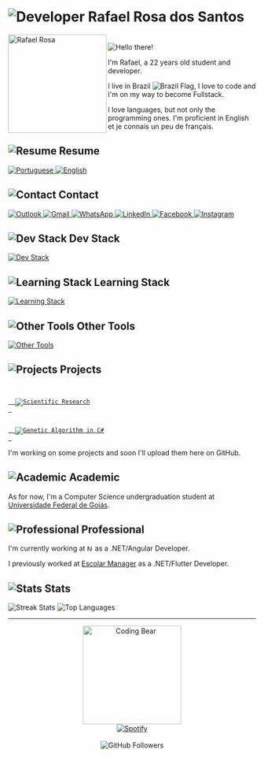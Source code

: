 # <img src="https://img.icons8.com/nolan/64/developer.png" alt="Developer"/> Rafael Rosa dos Santos

<img src="https://i.imgur.com/hHIjGbP.png" alt="Rafael Rosa" width="200" align="left"/>
<br>

<img src="https://readme-typing-svg.herokuapp.com?font=montserrat&size=30&duration=3000&color=9129F7&lines=Hello+there!" alt="Hello there!" title="Hello there!"/>

I'm Rafael, a 22 years old student and developer.

I live in Brazil <img src="https://img.icons8.com/color/16/000000/brazil-circular.png" alt="Brazil Flag"/>, I love to code and I'm on my way to become Fullstack.

I love languages, but not only the programming ones. I'm proficient in English et je connais un peu de français.

## <img src="https://img.icons8.com/nolan/32/open-resume.png" alt="Resume"/> Resume

<a href="https://drive.google.com/file/d/1losJjvrI4k_qxrDvV2N-1Kx1DoBtesgF/view?usp=sharing" target="_blank">
 <img src="https://img.icons8.com/color/50/000000/brazil-circular.png" alt="Portuguese" title="Portuguese"/>
</a>
<a href="https://drive.google.com/file/d/159ylOC3vQqrxC4OVcK_lNOdsYkE9FXF3/view?usp=sharing" target="_blank">
 <img src="https://img.icons8.com/color/50/000000/great-britain-circular.png" alt="English" title="English"/>
</a>
<!-- Next resumes to add
<img src="https://img.icons8.com/color/50/000000/spain2-circular.png" alt="Spanish" title="Spanish"/>
<img src="https://img.icons8.com/color/50/000000/china-circular.png alt"Mandarin" title="Mandarin"/>
<img src="https://img.icons8.com/color/50/000000/japan-circular.png" alt="Japanese" title="Japanese"/>
<img src="https://img.icons8.com/color/50/000000/germany-circular.png" alt="German" title="German"/>
-->

## <img src="https://img.icons8.com/nolan/32/business-contact.png" alt="Contact"/> Contact

<a href="mailto:rafaelxsantosx@hotmail.com" target="_blank">
  <img src="https://img.icons8.com/color/50/000000/ms-outlook.png" alt="Outlook" title="Outlook"/>
</a>
<a href="mailto:rafaelxsantosx@gmail.com" target="_blank">
  <img src="https://img.icons8.com/color/50/000000/gmail-new.png" alt="Gmail" title="Gmail"/>
</a>
<a href="https://api.whatsapp.com/send?phone=5562991539307" target="_blank">
  <img src="https://img.icons8.com/color/50/000000/whatsapp--v1.png" alt="WhatsApp" title="WhatsApp"/>
</a>
<a href="https://www.linkedin.com/in/ziinahzoor/" target="_blank">
  <img src="https://img.icons8.com/color/50/000000/linkedin.png" alt="LinkedIn" title="LinkedIn"/>
</a>
<a href="https://www.facebook.com/ziinahzoor/" target="_blank">
  <img src="https://img.icons8.com/color/50/000000/facebook.png" alt="Facebook" title="Facebook"/>
</a> 
<a href="https://www.instagram.com/ziinahzoor/" target="_blank">
  <img src="https://img.icons8.com/fluency/50/000000/instagram-new.png" alt="Instagram" title="Instagram"/>
</a> 


## <img src="https://img.icons8.com/nolan/32/code--v2.png" alt="Dev Stack"/> Dev Stack
[![Dev Stack](https://skillicons.dev/icons?i=c,cs,dart,js,ts,java,html,md,css,sass,dotnet,angular,flutter,bootstrap,git,postgres,mysql,visualstudio,vscode&theme=dark)](https://skillicons.dev) <!-- postman -->

<!--
<code><img src="https://img.icons8.com/color/50/000000/c-programming.png" alt="C" title="C"/></code>
<code><img src="https://img.icons8.com/color/50/000000/c-sharp-logo.png" alt="C#" title="C#"/></code>
<code><img src="https://img.icons8.com/color/50/000000/net-framework.png" alt=".NET Core" title=".NET Core" width="50" /></code>
<code><img src="https://img.icons8.com/color/50/000000/dart.png" alt="Dart" title="Dart"/></code>
<code><img src="https://img.icons8.com/color/50/000000/flutter.png" alt="Flutter" title="Flutter"/></code>

<code><img src="https://img.icons8.com/color/50/000000/java-coffee-cup-logo.png" alt="Java" title="Java"/></code>
<code><img src="https://img.icons8.com/color/50/000000/javascript.png" alt="JavaScript" title="JavaScript"/></code>
<code><img src="https://img.icons8.com/color/50/000000/bootstrap.png" alt="Bootstrap" title="Bootstrap"/></code>
<code><img src="https://img.icons8.com/color/50/000000/git.png" alt="Git" title="Git"/></code>
<code><img src="https://img.icons8.com/color/50/000000/html-5--v1.png" alt="HTML" title="HTML"/></code>

<code><img src="https://img.icons8.com/color/50/000000/css3.png" alt="CSS" title="CSS"/></code>
<code><img src="https://img.icons8.com/color/50/000000/sass.png" alt="SASS" title="SASS"/></code>
<code><img src="https://img.icons8.com/color/50/000000/postgreesql.png" alt="PostGre" title="PostGre"/></code>
<code><img src="https://img.icons8.com/color/50/000000/mysql-logo.png" alt="MySQL" title="MySQL"/></code>
<code><img src="https://img.icons8.com/external-tal-revivo-shadow-tal-revivo/50/000000/external-postman-is-the-only-complete-api-development-environment-logo-shadow-tal-revivo.png" alt="Postman" title="Postman"/></code>
-->

## <img src="https://img.icons8.com/nolan/32/books-1.png" alt="Learning Stack"/> Learning Stack
[![Learning Stack](https://skillicons.dev/icons?i=react,materialui,jquery,nodejs,expressjs,azure,firebase,docker,aws,powershell,bash,unreal,gherkin&theme=dark)](https://skillicons.dev) <!-- sqlserver, jira, reactnative-->

<!--
<code><img src="https://img.icons8.com/color/50/000000/angularjs.png" alt="Angular" title="Angular"/></code>
<code><img src="https://img.icons8.com/color/50/000000/typescript.png" alt="TypeScript" title="TypeScript"/></code>
<code><img src="https://img.icons8.com/color/50/000000/microsoft-sql-server.png" alt="SQL Server" title="SQL Server"/></code>
<code><img src="https://img.icons8.com/color/50/000000/azure-1.png" alt="Azure" title="Azure"/></code>
<code><img src="https://img.icons8.com/color/50/000000/jira.png" alt="Jira" title="Jira"/></code>

<code><img src="https://img.icons8.com/color/50/000000/firebase.png" alt="Firebase" title="Firebase"/></code>
<code><img src="https://img.icons8.com/color/50/000000/docker.png" alt="Docker" title="Docker"/></code>
<code><img src="https://img.icons8.com/color/50/000000/amazon-web-services.png" alt="AWS" title="AWS"/></code>
<code><img src="https://img.icons8.com/color/50/000000/react-native.png" alt="React" title="React"/></code>
<code><img src="https://img.icons8.com/color/50/000000/nodejs.png" alt="Node.js" title="Node.js, Express.js"/></code>

<code><img src="https://img.icons8.com/color/50/000000/powershell.png" alt="PowerShell" title="PowerShell"/></code>
<code><img src="https://img.icons8.com/color/50/000000/bash.png" alt="Bash" title="Bash"/></code>
<code><img src="https://img.icons8.com/color/50/000000/unreal-engine.png" alt="Unreal Engine" title="Unreal Engine"/></code>
-->

<!-- To add later
## <img src="https://img.icons8.com/nolan/32/books-1.png" alt="Want to Learn"/> Want to Learn

[![Want to Learn](https://skillicons.dev/icons?i=cpp,lua,py,go,kotlin,elixir,ruby,php,r,vue,nextjs,nestjs,redux,tailwind,spring,django,tensorflow,laravel,unity,kubernetes,linux,gradle,redis,mongodb,sqlite&theme=dark)](https://skillicons.dev)

<code><img src="https://img.icons8.com/color/50/000000/c-plus-plus-logo.png" alt="C++" title="C++"/><code>
<code><img src="https://img.icons8.com/color/50/000000/python.png" alt="Python" title="Python"/></code>
<code><img src="https://img.icons8.com/color/50/000000/kotlin.png" alt="Kotlin" title="Kotlin"/></code>
<code><img src="https://img.icons8.com/color/50/000000/ruby-programming-language.png" alt="Ruby" title="Ruby"/></code>
<code><img src="https://img.icons8.com/windows/50/000000/php-logo.png" alt="PHP" title="PHP"/></code>
<code><img src="https://img.icons8.com/windows/50/000000/r-project.png" alt="R" title="R"/></code>
<code><img src="https://img.icons8.com/color/50/000000/delphi-ide.png" alt="Delphi" title="Delphi"/></code>
<code><img src="https://img.icons8.com/color/50/000000/golang.png" alt="Golang" title="Golang"/></code>

<code><img src="https://img.icons8.com/color/50/000000/spring-logo.png" alt="Spring" title="Spring"/></code>
<code><img src="https://img.icons8.com/color/50/000000/django.png" alt="Django" title="Django"/></code>
<code><img src="https://img.icons8.com/fluent/50/000000/laravel.png" alt="Laravel" title="Laravel"/></code>
<code><img src="https://img.icons8.com/color/50/000000/react-native.png" alt="React Native" title="React Native"/></code>
<code><img src="https://img.icons8.com/color/50/000000/vue-js.png" alt="Vue" title="Vue"/></code>

<code><img src="https://img.icons8.com/color/50/000000/kubernetes.png" alt="Kubernetes" title="Kubernetes"/></code>
<code><img src="https://img.icons8.com/color/50/000000/mongodb.png" alt="MongoDB" title="MongoDB"/></code>
<code><img src="https://img.icons8.com/fluent/50/000000/unity.png" alt="Unity" title="Unity"/></code>

assembly
-->

## <img src="https://img.icons8.com/nolan/32/design.png" alt="Other Tools"/> Other Tools
[![Other Tools](https://skillicons.dev/icons?i=latex,ps,figma&theme=dark)](https://skillicons.dev)

<!--
<code><img src="https://img.icons8.com/color/50/000000/latex.png" alt="LaTeX" title="LaTeX"/></code>
<code><img src="https://img.icons8.com/color/50/000000/adobe-photoshop--v1.png" alt="Photoshop" title="Photoshop"/></code>
<code><img src="https://img.icons8.com/color/50/000000/figma--v1.png" alt="Figma" title="Figma"/></code>
-->

## <img src="https://img.icons8.com/nolan/32/project-management.png" alt="Projects"/> Projects

<code>
 <a href="https://drive.google.com/file/d/1iic6vnlyXAg6aO55CrkMW0VLlxxlGP2Y/view?usp=sharing">
  <img src="https://img.icons8.com/nolan/50/flip-chart.png" alt="Scientific Research" title="Scientific Research"/>
 </a>
</code>

<code>
 <a href="https://github.com/ziinahzoor/GeneticAlgorithm.git">
  <img src="https://img.icons8.com/nolan/50/biotech.png" alt="Genetic Algorithm in C#" title="Genetic Algorithm in C#"/>
 </a>
</code>

I'm working on some projects and soon I'll upload them here on GitHub.

## <img src="https://img.icons8.com/nolan/32/school-building.png" alt="Academic"/> Academic

As for now, I'm a Computer Science undergraduation student at [Universidade Federal de Goiás](https://www.ufg.br). 

## <img src="https://img.icons8.com/nolan/32/work.png" alt="Professional"/> Professional

I'm currently working at <a href="https://www.nttdata.com"><img src="https://upload.wikimedia.org/wikipedia/commons/0/09/NTT-Data-Logo.svg" alt="NTT DATA" title="NTT DATA" height=12/></a> as a .NET/Angular Developer.

I previously worked at [Escolar Manager](https://www.escolarmanager.com.br) as a .NET/Flutter Developer.

## <img src="https://img.icons8.com/nolan/32/bar-chart.png" alt="Stats"/> Stats

<img src="http://github-readme-streak-stats.herokuapp.com?user=ziinahzoor&theme=radical" alt="Streak Stats" title="Streak Stats"/>
<img src="https://github-readme-stats.vercel.app/api/top-langs/?username=ziinahzoor&theme=radical&layout=compact" alt="Top Languages" title="Top Languages"/>

---

<div align="center">
 <img src="https://i.giphy.com/media/1GEATImIxEXVR79Dhk/giphy.webp" alt="Coding Bear" height="200"/>
 </br>
 <a href="https://spotify-github-profile.vercel.app/api/view?uid=y5sqw3v5r21adcwbkaewvl406&redirect=true">
  <img src="https://spotify-github-profile.vercel.app/api/view?uid=y5sqw3v5r21adcwbkaewvl406&cover_image=true&theme=novatorem&bar_color=53b14f&bar_color_cover=false" alt="Spotify" title="Spotify"/>
 </a>
 <br>
 <br>
 <img src="https://img.shields.io/github/followers/ziinahzoor?color=blueviolet&style=for-the-badge" alt="GitHub Followers"/>
</div>
